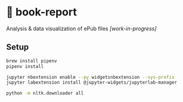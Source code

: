 # :orange_book: book-report

Analysis & data visualization of ePub files _[work-in-progress]_

## Setup

```bash
brew install pipenv
pipenv install

jupyter nbextension enable --py widgetsnbextension --sys-prefix
jupyter labextension install @jupyter-widgets/jupyterlab-manager

python -m nltk.downloader all
```
